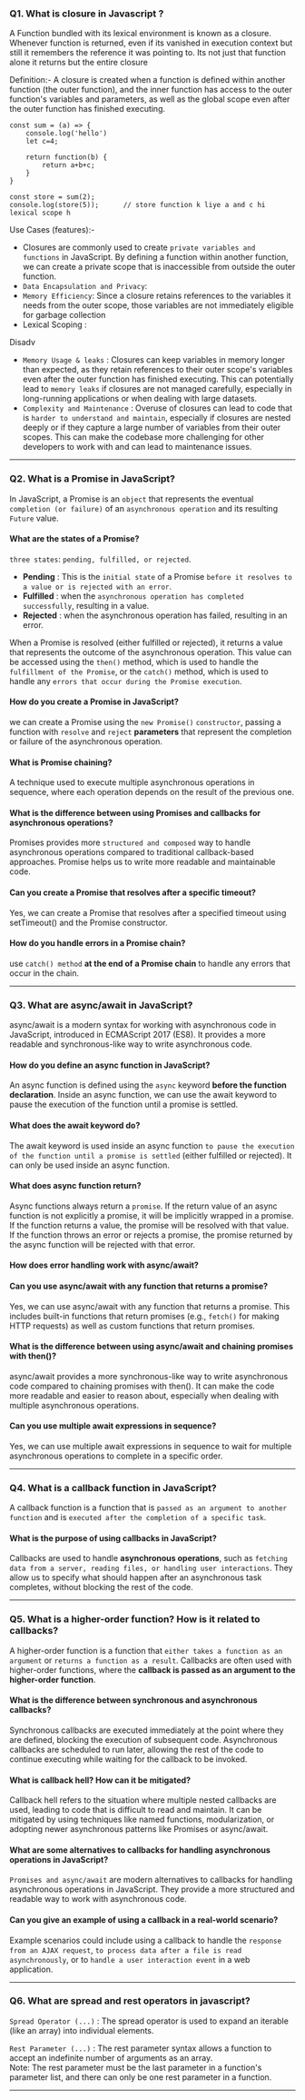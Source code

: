 ### Q1. What is closure in Javascript ?
A Function bundled with its lexical environment is known as a closure. <br>
Whenever function is returned, even if its vanished in execution context but still it remembers the reference it was pointing to. Its not just that function alone it returns but the entire closure

Definition:-
A closure is created when a function is defined within another function (the outer function), and the inner function has access to the outer function's variables and parameters, as well as the global scope even after the outer function has finished executing.

```
const sum = (a) => {
    console.log('hello')
    let c=4;

    return function(b) {
        return a+b+c;
    }
}

const store = sum(2);
console.log(store(5));      // store function k liye a and c hi lexical scope h

```

Use Cases (features):-
- Closures are commonly used to create `private variables and functions` in JavaScript. By defining a function within another function, we can create a private scope that is inaccessible from outside the outer function.
- `Data Encapsulation and Privacy`:
- `Memory Efficiency`: Since a closure retains references to the variables it needs from the outer scope, those variables are not immediately eligible for garbage collection
- Lexical Scoping : 

Disadv
- `Memory Usage & leaks` : Closures can keep variables in memory longer than expected, as they retain references to their outer scope's variables even after the outer function has finished executing. This can potentially lead to `memory leaks` if closures are not managed carefully, especially in long-running applications or when dealing with large datasets.
- `Complexity and Maintenance` : Overuse of closures can lead to code that is `harder to understand and maintain`, especially if closures are nested deeply or if they capture a large number of variables from their outer scopes. This can make the codebase more challenging for other developers to work with and can lead to maintenance issues.

---

### Q2. What is a Promise in JavaScript?
In JavaScript, a Promise is an `object` that represents the eventual `completion (or failure)` of an `asynchronous operation` and its resulting `Future` value.

#### What are the states of a Promise?
`three states`: `pending, fulfilled, or rejected`.
- **Pending** : This is the `initial state` of a Promise `before it resolves to a value or is rejected with an error`.
- **Fulfilled** : when the `asynchronous operation has completed successfully`, resulting in a value.
- **Rejected** : when the asynchronous operation has failed, resulting in an error.

When a Promise is resolved (either fulfilled or rejected), it returns a value that represents the outcome of the asynchronous operation. This value can be accessed using the `then()` method, which is used to handle the `fulfillment of the Promise`, or the `catch()` method, which is used to handle any `errors that occur during the Promise execution`.

#### How do you create a Promise in JavaScript?
we can create a Promise using the `new Promise()` `constructor`, passing a function with `resolve` and `reject` **parameters** that represent the completion or failure of the asynchronous operation.

#### What is Promise chaining?
A technique used to execute multiple asynchronous operations in sequence, where each operation depends on the result of the previous one.

#### What is the difference between using Promises and callbacks for asynchronous operations?
Promises provides more `structured and composed` way to handle asynchronous operations compared to traditional callback-based approaches. Promise helps us to write more readable and maintainable code.

#### Can you create a Promise that resolves after a specific timeout?
Yes, we can create a Promise that resolves after a specified timeout using setTimeout() and the Promise constructor.

#### How do you handle errors in a Promise chain?
use `catch() method` **at the end of a Promise chain** to handle any errors that occur in the chain.

---

### Q3. What are async/await in JavaScript?
async/await is a modern syntax for working with asynchronous code in JavaScript, introduced in ECMAScript 2017 (ES8). It provides a more readable and synchronous-like way to write asynchronous code.

#### How do you define an async function in JavaScript?
An async function is defined using the `async` keyword **before the function declaration**. Inside an async function, we can use the await keyword to pause the execution of the function until a promise is settled.

#### What does the await keyword do?
The await keyword is used inside an async function `to pause the execution of the function until a promise is settled` (either fulfilled or rejected). It can only be used inside an async function.

#### What does async function return?
Async functions always return a `promise`. If the return value of an async function is not explicitly a promise, it will be implicitly wrapped in a promise.
If the function returns a value, the promise will be resolved with that value. If the function throws an error or rejects a promise, the promise returned by the async function will be rejected with that error.

#### How does error handling work with async/await?

#### Can you use async/await with any function that returns a promise?
Yes, we can use async/await with any function that returns a promise. This includes built-in functions that return promises (e.g., `fetch()` for making HTTP requests) as well as custom functions that return promises.

#### What is the difference between using async/await and chaining promises with then()?
async/await provides a more synchronous-like way to write asynchronous code compared to chaining promises with then(). It can make the code more readable and easier to reason about, especially when dealing with multiple asynchronous operations.

#### Can you use multiple await expressions in sequence?
Yes, we can use multiple await expressions in sequence to wait for multiple asynchronous operations to complete in a specific order.

---

### Q4. What is a callback function in JavaScript?
A callback function is a function that is `passed as an argument to another function` and is `executed after the completion of a specific task`.

#### What is the purpose of using callbacks in JavaScript?
Callbacks are used to handle **asynchronous operations**, such as `fetching data from a server, reading files, or handling user interactions`. They allow us to specify what should happen after an asynchronous task completes, without blocking the rest of the code.

---

### Q5. What is a higher-order function? How is it related to callbacks?
A higher-order function is a function that `either takes a function as an argument` or `returns a function as a result`.
Callbacks are often used with higher-order functions, where the **callback is passed as an argument to the higher-order function**.

#### What is the difference between synchronous and asynchronous callbacks?
Synchronous callbacks are executed immediately at the point where they are defined, blocking the execution of subsequent code. Asynchronous callbacks are scheduled to run later, allowing the rest of the code to continue executing while waiting for the callback to be invoked.

#### What is callback hell? How can it be mitigated?
Callback hell refers to the situation where multiple nested callbacks are used, leading to code that is difficult to read and maintain.
It can be mitigated by using techniques like named functions, modularization, or adopting newer asynchronous patterns like Promises or async/await.

#### What are some alternatives to callbacks for handling asynchronous operations in JavaScript?
`Promises and async/await` are modern alternatives to callbacks for handling asynchronous operations in JavaScript. They provide a more structured and readable way to work with asynchronous code.

#### Can you give an example of using a callback in a real-world scenario?
Example scenarios could include using a callback to handle the `response from an AJAX request`, `to process data after a file is read asynchronously`, or to `handle a user interaction event` in a web application.

---

### Q6. What are spread and rest operators in javascript?
`Spread Operator (...)` : The spread operator is used to expand an iterable (like an array) into individual elements.

`Rest Parameter (...)` : The rest parameter syntax allows a function to accept an indefinite number of arguments as an array. <br>
Note: The rest parameter must be the last parameter in a function's parameter list, and there can only be one rest parameter in a function.

---

